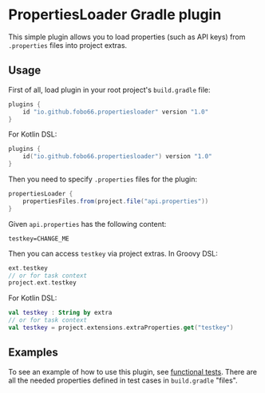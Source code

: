 # PropertiesLoader Gradle plugin

This simple plugin allows you to load properties (such as API keys)
from `.properties` files into project extras.

## Usage

First of all, load plugin in your root project's `build.gradle` file:

```groovy
plugins {
    id "io.github.fobo66.propertiesloader" version "1.0"
}
```

For Kotlin DSL:

```kotlin
plugins {
    id("io.github.fobo66.propertiesloader") version "1.0"
}
```

Then you need to specify `.properties` files for the plugin:

```groovy
propertiesLoader {
    propertiesFiles.from(project.file("api.properties"))
}
```

Given `api.properties` has the following content:

```properties
testkey=CHANGE_ME
```

Then you can access `testkey` via project extras. In Groovy DSL:

```groovy
ext.testkey
// or for task context
project.ext.testkey
```

For Kotlin DSL:

```kotlin
val testkey : String by extra
// or for task context
val testkey = project.extensions.extraProperties.get("testkey")
```

## Examples

To see an example of how to use this plugin, see [functional tests](src/functionalTest/kotlin/io/github/fobo66/PropertiesLoaderPluginFunctionalTest.kt). There are all the needed properties defined in test cases in `build.gradle` "files".
